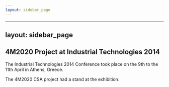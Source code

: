 ```yaml
---
layout: sidebar_page
---
```


---
layout: sidebar_page
---

## 4M2020 Project at Industrial Technologies 2014

The Industrial Technologies 2014 Conference took place on the 9th to the 11th April in Athens, Greece.

The 4M2020 CSA project had a stand at the exhibition.